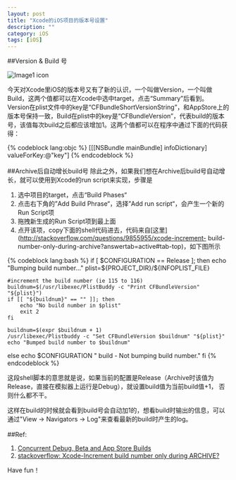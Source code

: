 ```yaml
---
layout: post
title: "Xcode的iOS项目的版本号设置"
description: ""
category: iOS 
tags: [iOS]
---
```


##Version & Build 号

![Image1 icon](/assets/resources/version1.jpg)

今天对Xcode里iOS的版本号又有了新的认识，一个叫做Version，一个叫做Build，这两个值都可以在Xcode中选中target，点击“Summary”后看到。 Version在plist文件中的key是“CFBundleShortVersionString”，和AppStore上的版本号保持一致，Build在plist中的key是“CFBundleVersion”，代表build的版本号，该值每次build之后都应该增加1。这两个值都可以在程序中通过下面的代码获得：

{% codeblock lang:objc %}
[[[NSBundle mainBundle] infoDictionary] valueForKey:@"key"]
{% endcodeblock %}
<br />
<br />
##Archive后自动增长build号
除此之外，如果我们想在Archive后build号自动增长，就可以使用到Xcode的run script来实现，步骤是

1. 选中项目的target，点击“Build Phases“
2. 点击右下角的”Add Build Phrase“，选择”Add run script“，会产生一个新的Run Script项
3. 拖拽新生成的Run Script项到最上面
4. 点开该项，copy下面的shell代码进去，代码来自[这里](http://stackoverflow.com/questions/9855955/xcode-increment-
build-number-only-during-archive?answertab=active#tab-top)，如下图所示

{% codeblock lang:bash %}
if [ $CONFIGURATION == Release ]; then
    echo "Bumping build number..."
    plist=${PROJECT_DIR}/${INFOPLIST_FILE}

	#increment the build number (ie 115 to 116)
    buildnum=$(/usr/libexec/PlistBuddy -c "Print CFBundleVersion" "${plist}")
    if [[ "${buildnum}" == "" ]]; then
        echo "No build number in $plist"
        exit 2
    fi

    buildnum=$(expr $buildnum + 1)
    /usr/libexec/Plistbuddy -c "Set CFBundleVersion $buildnum" "${plist}"
    echo "Bumped build number to $buildnum"

else
    echo $CONFIGURATION " build - Not bumping build number."
fi
{% endcodeblock %}

这段shell脚本的意思就是说，如果当前的配置是Release（Archive时该值为Release，直接在模拟器上运行是Debug），就设置build值为当前build值+1， 否则什么都不干。  

这样在build的时候就会看到build号会自动加1的，想看build时输出的信息，可以通过"View -> Navigators -> Log"来查看最新的build时产生的log。
<br /><br />
##Ref:

1. [Concurrent Debug, Beta and App Store Builds](http://swwritings.com/post/2013-05-20-concurrent-debug-beta-app-store-builds)
2. [stackoverflow: Xcode-Increment build number only during ARCHIVE?](http://stackoverflow.com/questions/9855955/xcode-increment-build-number-only-during-archive?answertab=active#tab-top)

Have fun！